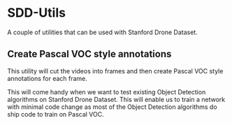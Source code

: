 # SDD-Utils
A couple of utilities that can be used with Stanford Drone Dataset.

## Create Pascal VOC style annotations
This utility will cut the videos into frames and then create Pascal VOC style annotations for each frame. 

This will come handy when we want to test existing Object Detection algorithms on Stanford Drone Dataset. This will enable us to train a network with minimal code change as most of the Object Detection algorithms do ship code to train on Pascal VOC. 